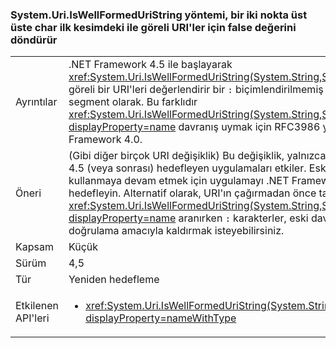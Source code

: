 ### <a name="systemuriiswellformeduristring-method-returns-false-for-relative-uris-with-a-colon-char-in-first-segment"></a>System.Uri.IsWellFormedUriString yöntemi, bir iki nokta üst üste char ilk kesimdeki ile göreli URI'ler için false değerini döndürür

|   |   |
|---|---|
|Ayrıntılar|.NET Framework 4.5 ile başlayarak <xref:System.Uri.IsWellFormedUriString(System.String,System.UriKind)> ile göreli bir URI'leri değerlendirir bir <code>:</code> biçimlendirilmemiş gibi kendi ilk segment olarak. Bu farklıdır <xref:System.Uri.IsWellFormedUriString(System.String,System.UriKind)?displayProperty=name> davranış uymak için RFC3986 yapılmadan .NET Framework 4.0.|
|Öneri|(Gibi diğer birçok URI değişiklik) Bu değişiklik, yalnızca .NET Framework 4.5 (veya sonrası) hedefleyen uygulamaları etkiler. Eski davranışı kullanmaya devam etmek için uygulamayı .NET Framework 4.0 karşı hedefleyin. Alternatif olarak, URI'ın çağırmadan önce tarama <xref:System.Uri.IsWellFormedUriString(System.String,System.UriKind)?displayProperty=name> aranırken <code>:</code> karakterler, eski davranışı arzu ise doğrulama amacıyla kaldırmak isteyebilirsiniz.|
|Kapsam|Küçük|
|Sürüm|4,5|
|Tür|Yeniden hedefleme|
|Etkilenen API'leri|<ul><li><xref:System.Uri.IsWellFormedUriString(System.String,System.UriKind)?displayProperty=nameWithType></li></ul>|

